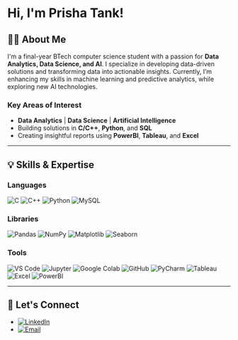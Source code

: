 # Hi, I'm Prisha Tank!

## 👩‍💻 About Me
I'm a final-year BTech computer science student with a passion for **Data Analytics, Data Science, and AI**. I specialize in developing data-driven solutions and transforming data into actionable insights. Currently, I’m enhancing my skills in machine learning and predictive analytics, while exploring new AI technologies.

### Key Areas of Interest
- **Data Analytics** | **Data Science** | **Artificial Intelligence**
- Building solutions in **C/C++**, **Python**, and **SQL**
- Creating insightful reports using **PowerBI**, **Tableau**, and **Excel**

---

## 💡 Skills & Expertise

### **Languages**  
![C](https://img.shields.io/badge/-C-A8B9CC?logo=c&logoColor=white&style=for-the-badge)
![C++](https://img.shields.io/badge/-C++-00599C?logo=c%2B%2B&logoColor=white&style=for-the-badge)
![Python](https://img.shields.io/badge/-Python-3776AB?logo=python&logoColor=white&style=for-the-badge)
![MySQL](https://img.shields.io/badge/-MySQL-4479A1?logo=mysql&logoColor=white&style=for-the-badge)

### **Libraries**  
![Pandas](https://img.shields.io/badge/-Pandas-150458?logo=pandas&logoColor=white&style=for-the-badge)
![NumPy](https://img.shields.io/badge/-NumPy-013243?logo=numpy&logoColor=white&style=for-the-badge)
![Matplotlib](https://img.shields.io/badge/-Matplotlib-11557C?logo=matplotlib&logoColor=white&style=for-the-badge)
![Seaborn](https://img.shields.io/badge/-Seaborn-2E4053?logo=seaborn&logoColor=white&style=for-the-badge)

### **Tools**  
![VS Code](https://img.shields.io/badge/-VS_Code-007ACC?logo=visual-studio-code&logoColor=white&style=for-the-badge)
![Jupyter](https://img.shields.io/badge/-Jupyter-F37626?logo=jupyter&logoColor=white&style=for-the-badge)
![Google Colab](https://img.shields.io/badge/-Google_Colab-F9AB00?logo=google-colab&logoColor=white&style=for-the-badge)
![GitHub](https://img.shields.io/badge/-GitHub-181717?logo=github&logoColor=white&style=for-the-badge)
![PyCharm](https://img.shields.io/badge/-PyCharm-000000?logo=pycharm&logoColor=white&style=for-the-badge)
![Tableau](https://img.shields.io/badge/-Tableau-E97627?logo=tableau&logoColor=white&style=for-the-badge)
![Excel](https://img.shields.io/badge/-Excel-217346?logo=microsoft-excel&logoColor=white&style=for-the-badge)
![PowerBI](https://img.shields.io/badge/-PowerBI-F2C811?logo=power-bi&logoColor=black&style=for-the-badge)

---

## 🔗 Let's Connect
- [![LinkedIn](https://img.shields.io/badge/-LinkedIn-0A66C2?logo=linkedin&logoColor=white&style=for-the-badge)](https://www.linkedin.com/in/prisha-tank-b2b337241) 
- [![Email](https://img.shields.io/badge/-Email-D14836?logo=gmail&logoColor=white&style=for-the-badge)](mailto:prishatank6@gmail.com)



